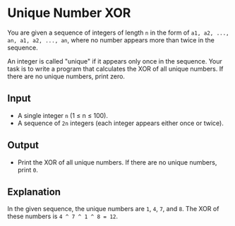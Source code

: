 # Unique Number XOR

You are given a sequence of integers of length `n` in the form of
`a1, a2, ..., an, a1, a2, ..., an`, where no number appears more than twice in the sequence.

An integer is called "unique" if it appears only once in the sequence. Your task is to write a program that calculates the XOR of all unique numbers. If there are no unique numbers, print zero.

## Input
- A single integer `n` (1 ≤ n ≤ 100).
- A sequence of `2n` integers (each integer appears either once or twice).

## Output
- Print the XOR of all unique numbers. If there are no unique numbers, print `0`.



## Explanation
In the given sequence, the unique numbers are `1`, `4`, `7`, and `8`.
The XOR of these numbers is `4 ^ 7 ^ 1 ^ 8 = 12`.
